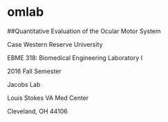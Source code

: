 # omlab
##Quantitative Evaluation of the Ocular Motor System


Case Western Reserve University

EBME 318: Biomedical Engineering Laboratory I

2016 Fall Semester


Jacobs Lab

Louis Stokes VA Med Center

Cleveland, OH 44106

